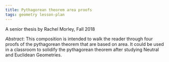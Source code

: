 ```yaml
---
title: Pythagorean theorem area proofs
tags: geometry lesson-plan
---
```


A senior thesis by Rachel Morley, Fall 2018<!--more-->

*Abstract*: This composition is intended to walk the reader through four proofs of the pythagorean theorem that are based on area. It could be used in a classroom to solidify the pythagorean theorem after studying Neutral and Euclidean Geometries.